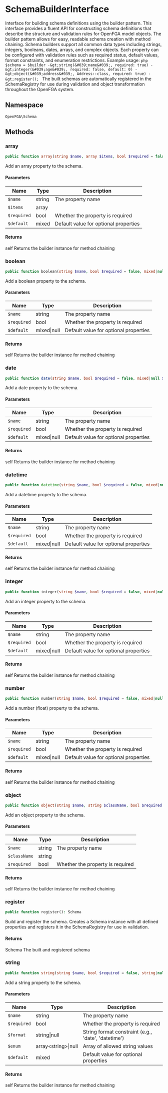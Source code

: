 # SchemaBuilderInterface

Interface for building schema definitions using the builder pattern. This interface provides a fluent API for constructing schema definitions that describe the structure and validation rules for OpenFGA model objects. The builder pattern allows for easy, readable schema creation with method chaining. Schema builders support all common data types including strings, integers, booleans, dates, arrays, and complex objects. Each property can be configured with validation rules such as required status, default values, format constraints, and enumeration restrictions. Example usage: ```php $schema = $builder -&gt;string(&#039;name&#039;, required: true) -&gt;integer(&#039;age&#039;, required: false, default: 0) -&gt;object(&#039;address&#039;, Address::class, required: true) -&gt;register(); ``` The built schemas are automatically registered in the SchemaRegistry for use during validation and object transformation throughout the OpenFGA system.

## Namespace
`OpenFGA\Schema`




## Methods
### array


```php
public function array(string $name, array $items, bool $required = false, mixed $default = NULL): self
```

Add an array property to the schema.

#### Parameters
| Name | Type | Description |
|------|------|-------------|
| `$name` | string | The property name |
| `$items` | array |  |
| `$required` | bool | Whether the property is required |
| `$default` | mixed | Default value for optional properties |

#### Returns
self
 Returns the builder instance for method chaining

### boolean


```php
public function boolean(string $name, bool $required = false, mixed|null $default = NULL): self
```

Add a boolean property to the schema.

#### Parameters
| Name | Type | Description |
|------|------|-------------|
| `$name` | string | The property name |
| `$required` | bool | Whether the property is required |
| `$default` | mixed&#124;null | Default value for optional properties |

#### Returns
self
 Returns the builder instance for method chaining

### date


```php
public function date(string $name, bool $required = false, mixed|null $default = NULL): self
```

Add a date property to the schema.

#### Parameters
| Name | Type | Description |
|------|------|-------------|
| `$name` | string | The property name |
| `$required` | bool | Whether the property is required |
| `$default` | mixed&#124;null | Default value for optional properties |

#### Returns
self
 Returns the builder instance for method chaining

### datetime


```php
public function datetime(string $name, bool $required = false, mixed|null $default = NULL): self
```

Add a datetime property to the schema.

#### Parameters
| Name | Type | Description |
|------|------|-------------|
| `$name` | string | The property name |
| `$required` | bool | Whether the property is required |
| `$default` | mixed&#124;null | Default value for optional properties |

#### Returns
self
 Returns the builder instance for method chaining

### integer


```php
public function integer(string $name, bool $required = false, mixed|null $default = NULL): self
```

Add an integer property to the schema.

#### Parameters
| Name | Type | Description |
|------|------|-------------|
| `$name` | string | The property name |
| `$required` | bool | Whether the property is required |
| `$default` | mixed&#124;null | Default value for optional properties |

#### Returns
self
 Returns the builder instance for method chaining

### number


```php
public function number(string $name, bool $required = false, mixed|null $default = NULL): self
```

Add a number (float) property to the schema.

#### Parameters
| Name | Type | Description |
|------|------|-------------|
| `$name` | string | The property name |
| `$required` | bool | Whether the property is required |
| `$default` | mixed&#124;null | Default value for optional properties |

#### Returns
self
 Returns the builder instance for method chaining

### object


```php
public function object(string $name, string $className, bool $required = false): self
```

Add an object property to the schema.

#### Parameters
| Name | Type | Description |
|------|------|-------------|
| `$name` | string | The property name |
| `$className` | string |  |
| `$required` | bool | Whether the property is required |

#### Returns
self
 Returns the builder instance for method chaining

### register


```php
public function register(): Schema
```

Build and register the schema. Creates a Schema instance with all defined properties and registers it in the SchemaRegistry for use in validation.


#### Returns
Schema
 The built and registered schema

### string


```php
public function string(string $name, bool $required = false, string|null $format = NULL, array<string>|null $enum = NULL, mixed $default = NULL): self
```

Add a string property to the schema.

#### Parameters
| Name | Type | Description |
|------|------|-------------|
| `$name` | string | The property name |
| `$required` | bool | Whether the property is required |
| `$format` | string&#124;null | String format constraint (e.g., &#039;date&#039;, &#039;datetime&#039;) |
| `$enum` | array&lt;string&gt;&#124;null | Array of allowed string values |
| `$default` | mixed | Default value for optional properties |

#### Returns
self
 Returns the builder instance for method chaining

